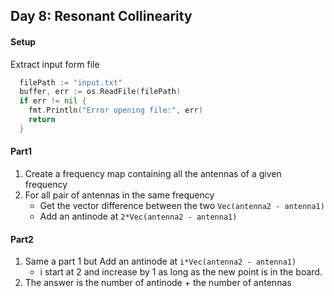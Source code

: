 ## Day 8: Resonant Collinearity

#### Setup 
Extract input form file 
```go
  filePath := "input.txt"
  buffer, err := os.ReadFile(filePath)
  if err != nil {
    fmt.Println("Error opening file:", err)
    return
  }
```

#### Part1
1. Create a frequency map containing all the antennas of a given frequency
2. For all pair of antennas in the same frequency 
    - Get the vector difference between the two `Vec(antenna2 - antenna1)`
    - Add an antinode at `2*Vec(antenna2 - antenna1)` 

#### Part2
1. Same a part 1 but Add an antinode at `i*Vec(antenna2 - antenna1)` 
    - i start at 2 and increase by 1 as long as the new point is in the board.
2. The answer is the number of antinode + the number of antennas
